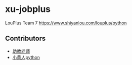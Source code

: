 # xu-jobplus
LouPlus Team 7 https://www.shiyanlou.com/louplus/python

## Contributors
* [助教老师](https://github.com/xqsite)
* [小黄人python](https://github.com/xautxuqiang)

